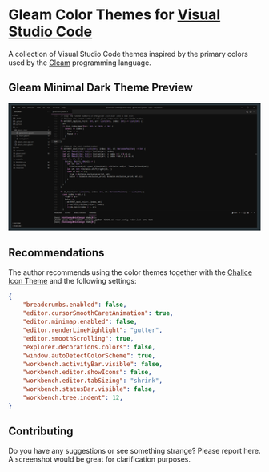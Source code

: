 # Gleam Color Themes for [Visual Studio Code](http://code.visualstudio.com)

A collection of Visual Studio Code themes inspired by the primary colors used by the [Gleam](https://gleam.run) programming language.

## Gleam Minimal Dark Theme Preview

<img src="https://github.com/NicklasXYZ/vscode-gleam-themes/raw/master/images/gleam-minimal-dark-bg0.png" title="Gleam Minimal Dark Preview" />

## Recommendations

The author recommends using the color themes together with the [Chalice Icon Theme](https://marketplace.visualstudio.com/items?itemName=artlaman.chalice-icon-theme) and the following settings:

```json
{
    "breadcrumbs.enabled": false,
    "editor.cursorSmoothCaretAnimation": true,
    "editor.minimap.enabled": false,
    "editor.renderLineHighlight": "gutter",
    "editor.smoothScrolling": true,
    "explorer.decorations.colors": false,
    "window.autoDetectColorScheme": true,
    "workbench.activityBar.visible": false,
    "workbench.editor.showIcons": false,
    "workbench.editor.tabSizing": "shrink",
    "workbench.statusBar.visible": false,
    "workbench.tree.indent": 12,
}
```

## Contributing

Do you have any suggestions or see something strange? Please report here. A screenshot would be great for clarification purposes.